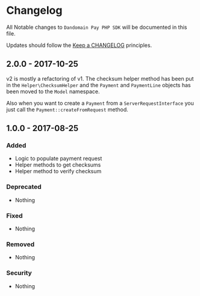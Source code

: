 # Changelog

All Notable changes to `Dandomain Pay PHP SDK` will be documented in this file.

Updates should follow the [Keep a CHANGELOG](http://keepachangelog.com/) principles.
## 2.0.0 - 2017-10-25
v2 is mostly a refactoring of v1. The checksum helper method has been put in the `Helper\ChecksumHelper` and the `Payment` and `PaymentLine` objects has been moved to the `Model` namespace.

Also when you want to create a `Payment` from a `ServerRequestInterface` you just call the `Payment::createFromRequest` method.

## 1.0.0 - 2017-08-25

### Added
- Logic to populate payment request
- Helper methods to get checksums
- Helper method to verify checksum

### Deprecated
- Nothing

### Fixed
- Nothing

### Removed
- Nothing

### Security
- Nothing
